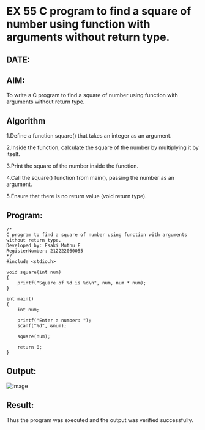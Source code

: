 # EX 55 C program to find a square of number using function with arguments without return type.
## DATE:
## AIM:
To write a C program to find a square of number using function with arguments without return type.

## Algorithm
1.Define a function square() that takes an integer as an argument.

2.Inside the function, calculate the square of the number by multiplying it by itself.

3.Print the square of the number inside the function.

4.Call the square() function from main(), passing the number as an argument.

5.Ensure that there is no return value (void return type).

 

## Program:
```
/*
C program to find a square of number using function with arguments without return type.
Developed by: Esaki Muthu E
RegisterNumber: 212222060055
*/
#include <stdio.h>

void square(int num)
{
    printf("Square of %d is %d\n", num, num * num);
}

int main()
{
    int num;

    printf("Enter a number: ");
    scanf("%d", &num);

    square(num);

    return 0;
}
```

## Output:

![image](https://github.com/user-attachments/assets/54a9d34b-4d75-4a6f-9d7e-8f20fefa6e9d)


## Result:
Thus the program was executed and the output was verified successfully.
